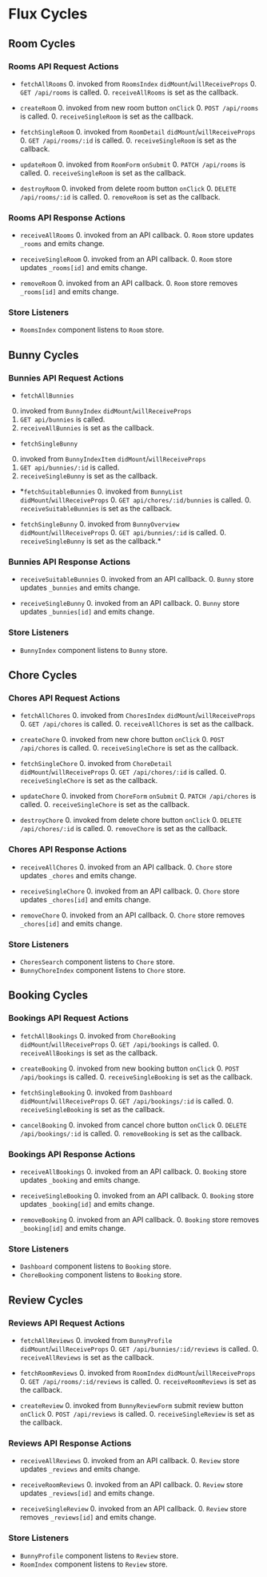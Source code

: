 # Flux Cycles


## Room Cycles

### Rooms API Request Actions

* `fetchAllRooms`
  0. invoked from `RoomsIndex` `didMount`/`willReceiveProps`
  0. `GET /api/rooms` is called.
  0. `receiveAllRooms` is set as the callback.

* `createRoom`
  0. invoked from new room button `onClick`
  0. `POST /api/rooms` is called.
  0. `receiveSingleRoom` is set as the callback.

* `fetchSingleRoom`
  0. invoked from `RoomDetail` `didMount`/`willReceiveProps`
  0. `GET /api/rooms/:id` is called.
  0. `receiveSingleRoom` is set as the callback.

* `updateRoom`
  0. invoked from `RoomForm` `onSubmit`
  0. `PATCH /api/rooms` is called.
  0. `receiveSingleRoom` is set as the callback.

* `destroyRoom`
  0. invoked from delete room button `onClick`
  0. `DELETE /api/rooms/:id` is called.
  0. `removeRoom` is set as the callback.

### Rooms API Response Actions

* `receiveAllRooms`
  0. invoked from an API callback.
  0. `Room` store updates `_rooms` and emits change.

* `receiveSingleRoom`
  0. invoked from an API callback.
  0. `Room` store updates `_rooms[id]` and emits change.

* `removeRoom`
  0. invoked from an API callback.
  0. `Room` store removes `_rooms[id]` and emits change.

### Store Listeners

* `RoomsIndex` component listens to `Room` store.


## Bunny Cycles

### Bunnies API Request Actions

* `fetchAllBunnies`
0. invoked from `BunnyIndex` `didMount`/`willReceiveProps`
0. `GET api/bunnies` is called.
0. `receiveAllBunnies` is set as the callback.

* `fetchSingleBunny`
0. invoked from `BunnyIndexItem` `didMount`/`willReceiveProps`
0. `GET api/bunnies/:id` is called.
0. `receiveSingleBunny` is set as the callback.

* *`fetchSuitableBunnies`
  0. invoked from `BunnyList` `didMount`/`willReceiveProps`
  0. `GET api/chores/:id/bunnies` is called.
  0. `receiveSuitableBunnies` is set as the callback.

* `fetchSingleBunny`
  0. invoked from `BunnyOverview` `didMount`/`willReceiveProps`
  0. `GET api/bunnies/:id` is called.
  0. `receiveSingleBunny` is set as the callback.*

### Bunnies API Response Actions

* `receiveSuitableBunnies`
  0. invoked from an API callback.
  0. `Bunny` store updates `_bunnies` and emits change.

* `receiveSingleBunny`
  0. invoked from an API callback.
  0. `Bunny` store updates `_bunnies[id]` and emits change.

### Store Listeners

* `BunnyIndex` component listens to `Bunny` store.


## Chore Cycles

### Chores API Request Actions

* `fetchAllChores`
  0. invoked from `ChoresIndex` `didMount`/`willReceiveProps`
  0. `GET /api/chores` is called.
  0. `receiveAllChores` is set as the callback.

* `createChore`
  0. invoked from new chore button `onClick`
  0. `POST /api/chores` is called.
  0. `receiveSingleChore` is set as the callback.

* `fetchSingleChore`
  0. invoked from `ChoreDetail` `didMount`/`willReceiveProps`
  0. `GET /api/chores/:id` is called.
  0. `receiveSingleChore` is set as the callback.

* `updateChore`
  0. invoked from `ChoreForm` `onSubmit`
  0. `PATCH /api/chores` is called.
  0. `receiveSingleChore` is set as the callback.

* `destroyChore`
  0. invoked from delete chore button `onClick`
  0. `DELETE /api/chores/:id` is called.
  0. `removeChore` is set as the callback.

### Chores API Response Actions

* `receiveAllChores`
  0. invoked from an API callback.
  0. `Chore` store updates `_chores` and emits change.

* `receiveSingleChore`
  0. invoked from an API callback.
  0. `Chore` store updates `_chores[id]` and emits change.

* `removeChore`
  0. invoked from an API callback.
  0. `Chore` store removes `_chores[id]` and emits change.

### Store Listeners

* `ChoresSearch` component listens to `Chore` store.
* `BunnyChoreIndex` component listens to `Chore` store.


## Booking Cycles

### Bookings API Request Actions

* `fetchAllBookings`
  0. invoked from `ChoreBooking` `didMount`/`willReceiveProps`
  0. `GET /api/bookings` is called.
  0. `receiveAllBookings` is set as the callback.

* `createBooking`
  0. invoked from new booking button `onClick`
  0. `POST /api/bookings` is called.
  0. `receiveSingleBooking` is set as the callback.

* `fetchSingleBooking`
  0. invoked from `Dashboard` `didMount`/`willReceiveProps`
  0. `GET /api/bookings/:id` is called.
  0. `receiveSingleBooking` is set as the callback.

* `cancelBooking`
  0. invoked from cancel chore button `onClick`
  0. `DELETE /api/bookings/:id` is called.
  0. `removeBooking` is set as the callback.

### Bookings API Response Actions

* `receiveAllBookings`
  0. invoked from an API callback.
  0. `Booking` store updates `_booking` and emits change.

* `receiveSingleBooking`
  0. invoked from an API callback.
  0. `Booking` store updates `_booking[id]` and emits change.

* `removeBooking`
  0. invoked from an API callback.
  0. `Booking` store removes `_booking[id]` and emits change.

### Store Listeners

* `Dashboard` component listens to `Booking` store.
* `ChoreBooking` component listens to `Booking` store.


## Review Cycles

### Reviews API Request Actions

* `fetchAllReviews`
  0. invoked from `BunnyProfile` `didMount`/`willReceiveProps`
  0. `GET /api/bunnies/:id/reviews` is called.
  0. `receiveAllReviews` is set as the callback.

* `fetchRoomReviews`
  0. invoked from `RoomIndex` `didMount`/`willReceiveProps`
  0. `GET /api/rooms/:id/reviews` is called.
  0. `receiveRoomReviews` is set as the callback.

* `createReview`
  0. invoked from `BunnyReviewForm` submit review button `onClick`
  0. `POST /api/reviews` is called.
  0. `receiveSingleReview` is set as the callback.

### Reviews API Response Actions

* `receiveAllReviews`
  0. invoked from an API callback.
  0. `Review` store updates `_reviews` and emits change.

* `receiveRoomReviews`
  0. invoked from an API callback.
  0. `Review` store updates `_reviews[id]` and emits change.

* `receiveSingleReview`
  0. invoked from an API callback.
  0. `Review` store removes `_reviews[id]` and emits change.

### Store Listeners

* `BunnyProfile` component listens to `Review` store.
* `RoomIndex` component listens to `Review` store.
